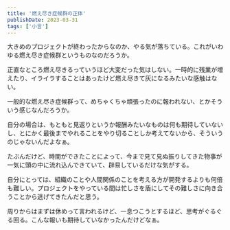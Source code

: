 ```yaml
---
title: '燃え尽き症候群の正体'
publishDate: 2023-03-31
tags: ['小言']
---
```


大きめのプロジェクトが終わったからなのか、やる気が落ちている。これがいわゆる燃え尽き症候群というものなのだろうか。

正直なところ燃え尽きるっていうほど大変だった気はしない。一時的に残業が増えたり、イライラすることはあったけど燃え尽きて灰になるみたいな感触はない。

一般的な燃え尽き症候群って、めちゃくちゃ頑張ったのに報われない、とかそういう感じなんだろうか。

自分の場合は、もともと見返りというか報酬みたいなものは何も期待していないし、とにかく最後までやれることをやり切ることしか考えてないから、そういうのじゃないんだよなぁ。

たぶんだけど、時間ができたことによって、今まで見て見ぬ振りしてきた物事が一気に頭の中に流れ込んできていて、辟易しているだけな気がする。

自分にとっては、組織のことや人間関係のことを考える方が開発するよりも何倍も難しい。プロジェクトをやっている間は忙しさを盾にしてその難しさに向き合うことから逃げてきたんだと思う。

周りからはまずは休めって言われるけど、一息つこうとするほど、思考がぐるぐる回る。こんな報いも期待していなかったんだけどなぁ。
